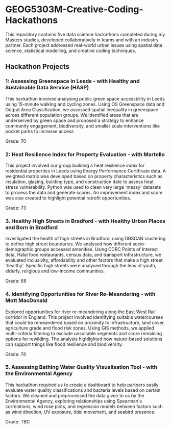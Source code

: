 # GEOG5303M-Creative-Coding-Hackathons
This repository contains five data science hackathons completed during my Masters studies, developed collaboratively in teams and with an industry partner. Each project addressed real-world urban issues using spatial data science, statistical modelling, and creative coding techniques. 

## Hackathon Projects

### 1: Assessing Greenspace in Leeds - with Healthy and Sustainable Data Service (HASP)
This hackathon involved analysing public green space accessbility in Leeds using 15-minute walking and cycling zones. Using OS Greenspace data and Output Area Classification, we assessed spatial inequality in greenspace across different population groups. We identified areas that are underserved by green space and proposed a strategy to enhance community engagement, biodiversity, and smaller scale interventions like pocket parks to increase access

Grade: 70 

### 2: Heat Resilience Index for Property Evaluation - with Martello
This project involved our group building a heat resilience index for residential properties in Leeds using Energy Performance Certificate data. A weighted matrix was developed based on property characteristics such as insulation, glazing, building type, and construction date to assess heat stress vulnerability. Python was used to clean very large 'messy' datasets to process the data and generate scores. An improvement index and score was also created to highlight potential retrofit opportunities.

Grade: 73

### 3. Healthy High Streets in Bradford - with Healthy Urban Places and Born in Bradford
Investigated the health of high streets in Bradford, using DBSCAN clustering to define high street boundaries. We analysed how different socio-demographic groups accessed amenities. Using CDRC Points of Interest data, Halal food restaurants, census data, and transport infrastructure, we evaluated inclusivity, affordability and other factors that make a high street 'healthy'. Specific high streets were analysed through the lens of youth, elderly, religious and low-income communities.

Grade: 68

### 4. Identifying Opportunities for River Re-Meandering - with Mott MacDonald
Explored opportunities for river re-meandering along the East West Rail corridor in England. This project involved identifying suitable watercourses that could be remeandered based on proximity to infrastructure, land cover, agriculture grade and flood risk zones. Using GIS methods, we applied multi-criteria filtering to exclude unsuitable segments and score remaining options for rewilding. The analysis highlighted how nature-based solutions can support things like flood resilience and biodiversity. 

Grade: 74

### 5. Assessing Bathing Water Quality Visualisation Tool - with the Environmental Agency
This hackathon required us to create a dashboard to help partners easily evaluate water quality classifications and bacteria levels based on certain factors. We cleaned and preprocessed the data given to us by the Environmental Agency, exploring relationships using Spearman's correlations, wind rose plots, and regression models between factors such as wind direction, UV exposure, tidal movement, and seabird presence. 

Grade: TBC
